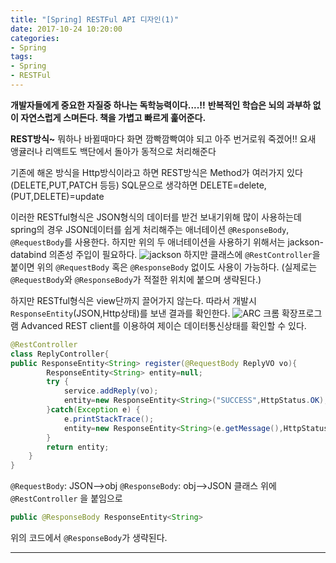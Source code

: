 ```yaml
---
title: "[Spring] RESTFul API 디자인(1)"
date: 2017-10-24 10:20:00
categories:
- Spring
tags:
- Spring
- RESTFul
---
```

**개발자들에게 중요한 자질중 하나는 독학능력이다....!!**
**반복적인 학습은 뇌의 과부하 없이 자연스럽게 스며든다. 책을 가볍고 빠르게 훑어준다.**
<br>

**REST방식~**
뭐하나 바뀔때마다 화면 깜빡깜빡여야 되고 아주 번거로워 죽겠어!! 요새 앵귤러나 리액트도 백단에서 돌아가 동적으로 처리해준다

기존에 해온 방식을 Http방식이라고 하면 REST방식은 Method가 여러가지 있다 (DELETE,PUT,PATCH 등등) SQL문으로 생각하면  DELETE=delete, (PUT,DELETE)=update

이러한 RESTful형식은 JSON형식의 데이터를 받건 보내기위해 많이 사용하는데 spring의 경우 JSON데이터를 쉽게 처리해주는 애너테이션 `@ResponseBody`, `@RequestBody`를 사용한다. 하지만 위의 두 애너테이션을 사용하기 위해서는 jackson-databind 의존성 주입이 필요하다.
![jackson](/image/2017-10-24/jackson.png)
하지만 클래스에 `@RestController`을 붙이면 위의 `@RequestBody` 혹은 `@ResponseBody` 없이도 사용이 가능하다. (실제로는 `@RequestBody`와 `@ResponseBody`가 적절한 위치에 붙으며 생략된다.)

하지만 RESTful형식은 view단까지 끌어가지 않는다. 따라서 개발시 `ResponseEntity`(JSON,Http상태)를 보낸 결과를 확인한다.
![ARC](/image/2017-10-24/JSON_ARC.PNG)
크롬 확장프로그램 Advanced REST client를 이용하여 제이슨 데이터통신상태를 확인할 수 있다.
```java
@RestController
class ReplyController{
public ResponseEntity<String> register(@RequestBody ReplyVO vo){
		ResponseEntity<String> entity=null;
		try {
			service.addReply(vo);
			entity=new ResponseEntity<String>("SUCCESS",HttpStatus.OK);
		}catch(Exception e) {
			e.printStackTrace();
			entity=new ResponseEntity<String>(e.getMessage(),HttpStatus.BAD_REQUEST);
		}
		return entity;
	}
}
```
`@RequestBody`: JSON-->obj
`@ResponseBody`: obj-->JSON
클래스 위에 `@RestController` 을 붙임으로
```java
public @ResponseBody ResponseEntity<String>
```
위의 코드에서 `@ResponseBody`가 생략된다.

****
